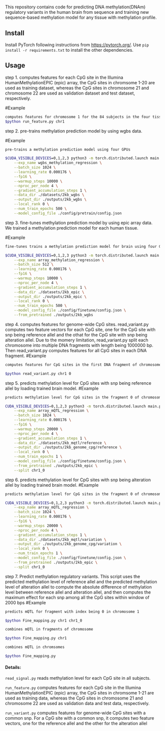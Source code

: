 #
This repository contains code for predicting DNA methylation(DNAm) regulatory variants in the human brain from sequence and training new sequence-based methylation model for any tissue with methylation profile.

## Install
Install PyTorch following instructions from https://pytorch.org/.  Use `pip install -r requirements.txt` to install the other dependencies.

## Usage

step 1. computes features for each CpG site in the Illumina HumanMethylationEPIC (epic) array, the CpG sites in chromsome 1-20 are used as training dataset, whereas the CpG sites in chromosome 21 and chromosome 22 are used as validation dataset and test dataset, respectively.

#Example
```bash
computes features for chromosome 1 for the 84 subjects in the four tissues
$python run_feature.py chr1

```

step 2. pre-trains methylation prediction model by using wgbs data.

#Example
```bash
pre-trains a methylation prediction model using four GPUs

$CUDA_VISIBLE_DEVICES=0,1,2,3 python3 -m torch.distributed.launch main.py transformer wgbs_methylation_regression \
	--exp_name wgbs_methylation_regression \
	--batch_size 1024 \
	--learning_rate 0.000176 \
	--fp16 \
	--warmup_steps 10000 \
	--nproc_per_node 4 \
	--gradient_accumulation_steps 1 \
	--data_dir ./datasets/2kb_wgbs \
	--output_dir ./outputs/2kb_wgbs \
	--local_rank 0 \
	--num_train_epochs 500 \
	--model_config_file ./config/pretrain/config.json
```

step 3. fine-tunes methylation prediction model by using epic array data. We trained a methylation prediction model for each human tissue. 

#Example
```bash
fine-tunes trains a methylation prediction model for brain using four GPUs

$CUDA_VISIBLE_DEVICES=0,1,2,3 python3 -m torch.distributed.launch main.py transformer array_methylation_regression \
	--exp_name array_methylation_regression \
	--batch_size 512 \
	--learning_rate 0.000176 \
	--fp16 \
	--warmup_steps 10000 \
	--nproc_per_node 4 \
	--gradient_accumulation_steps 1 \
	--data_dir ./datasets/2kb_epic \
	--output_dir ./outputs/2kb_epic \
	--local_rank 0 \
	--num_train_epochs 500 \
	--model_config_file ./config/finetune/config.json \
	--from_pretrained ./outputs/2kb_wgbs
```
step 4. computes features for genome-wide CpG sites. read_variant.py computes two feature vectors for each CpG site, one for the CpG site with snp being reference allel and the othat for the CpG site with snp being alteration allel. Due to the momery limitation, read_variant.py split each chromosome into multiple DNA fragments with length being 1000000 bp. Then read_variant.py computes features for all CpG sites in each DNA fragment.
#Example
```bash
computes features for CpG sites in the first DNA fragment of chromosome 1

$python read_variant.py chr1 0

```
step 5. predicts methylation level for CpG sites with snp being reference allel by loading trained brain model.
#Example
```bash
predicts methylation level for CpG sites in the fragment 0 of chromosome 1 by using the brain model

CUDA_VISIBLE_DEVICES=0,1,2,3 python3 -m torch.distributed.launch main.py transformer array_mQTL_regression \
	--exp_name array_mQTL_regression \
	--batch_size 1024 \
	--learning_rate 0.000176 \
	--fp16 \
	--warmup_steps 20000 \
	--nproc_per_node 4 \
	--gradient_accumulation_steps 1 \
	--data_dir ./datasets/2kb_mqtl/reference \
	--output_dir ./outputs/2kb_genome_cpg/reference \
	--local_rank 0 \
	--num_train_epochs 1 \
	--model_config_file ./config/finetune/config.json \
	--from_pretrained ./outputs/2kb_epic \
	--split chr1_0
```
step 6. predicts methylation level for CpG sites with snp being alteration allel by loading trained brain model.
#Example
```bash
predicts methylation level for CpG sites in the fragment 0 of chromosome 1 by using the brain model

CUDA_VISIBLE_DEVICES=0,1,2,3 python3 -m torch.distributed.launch main.py transformer array_mQTL_regression \
	--exp_name array_mQTL_regression \
	--batch_size 1024 \
	--learning_rate 0.000176 \
	--fp16 \
	--warmup_steps 20000 \
	--nproc_per_node 4 \
	--gradient_accumulation_steps 1 \
	--data_dir ./datasets/2kb_mqtl/variation \
	--output_dir ./outputs/2kb_genome_cpg/variation \
	--local_rank 0 \
	--num_train_epochs 1 \
	--model_config_file ./config/finetune/config.json \
	--from_pretrained ./outputs/2kb_epic \
	--split chr1_0
```
step 7. Predict methylation regulatory variants. This script uses the predicted methylation level of reference allel and the predicted methylation level of alteration allel to compute the absolute difference of methylation level between reference allel and alteration allel, and then computes the maximum effect for each snp among all the CpG sites within window of 2000 bps
#Example
```bash
predicts mQTL for fragment with index being 0 in chromosome 1

$python Fine_mapping.py chr1 chr1_0

combines mQTL in fragments of chromosome

$python Fine_mapping.py chr1

combines mQTL in chromsomes

$python Fine_mapping.py

```

#### Details:
`read_signal.py` reads methylation level for each CpG site in all subjects. 

`run_feature.py` computes features for each CpG site in the Illumina HumanMethylationEPIC (epic) array, the CpG sites in chromsome 1-21 are used as training data, whereas the CpG sites in chromosome 21 and chromosome 22 are used as validation data and test data, respectively.

`run_variant.py` computes features for genome-wide CpG sites with a common snp. For a CpG site with a common snp, it computes two feature vectors, one for the reference allel and the other for the alteration allel

